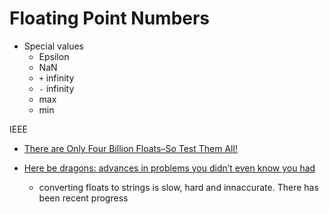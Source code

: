 Floating Point Numbers
======================

* Special values
    * Epsilon
    * NaN
    * `+` infinity
    * `-` infinity
    * max
    * min

IEEE

* [There are Only Four Billion Floats–So Test Them All!](https://randomascii.wordpress.com/2014/01/27/theres-only-four-billion-floatsso-test-them-all/)

* [Here be dragons: advances in problems you didn’t even know you had](http://www.serpentine.com/blog/2011/06/29/here-be-dragons-advances-in-problems-you-didnt-even-know-you-had/)
    * converting floats to strings is slow, hard and innaccurate. There has been recent progress
    